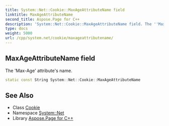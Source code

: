 ```yaml
---
title: System::Net::Cookie::MaxAgeAttributeName field
linktitle: MaxAgeAttributeName
second_title: Aspose.Page for C++
description: 'System::Net::Cookie::MaxAgeAttributeName field. The ''Max-Age'' attribute''s name in C++.'
type: docs
weight: 5000
url: /cpp/system.net/cookie/maxageattributename/
---
```

## MaxAgeAttributeName field


The 'Max-Age' attribute's name.

```cpp
static const String System::Net::Cookie::MaxAgeAttributeName
```

## See Also

* Class [Cookie](../)
* Namespace [System::Net](../../)
* Library [Aspose.Page for C++](../../../)
